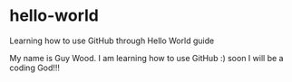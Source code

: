 # hello-world
Learning how to use GitHub through Hello World guide

My name is Guy Wood.  I am learning how to use GitHub :) soon I will be a coding God!!!
